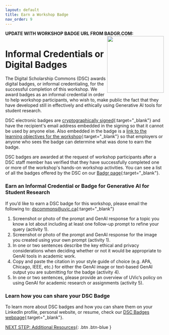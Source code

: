```yaml
---
layout: default
title: Earn a Workshop Badge
nav_order: 9
---
```

**UPDATE WITH WORKSHOP BADGE URL FROM BADGR.COM:** <img src="https://api.badgr.io/public/badges/X0VJJ-3uT_CtGc-Ldwy2sg/image" style="float:right;width:180px;"> 

# Informal Credentials or Digital Badges

The Digital Scholarship Commons (DSC) awards digital badges, or informal credentialing, for the successful completion of this workshop. We award badges as an informal credential in order to help workshop participants, who wish to, make public the fact that they have developed still in effectively and ethically using Generative AI tools for student research. 

DSC electronic badges are [cryptographically signed](https://badgecheck.io/){:target="_blank"} and have the recipient's email address embedded in the signing so that it cannot be used by anyone else. Also embedded in the badge is a [link to the learning objectives for the workshop](https://badgr.com/backpack/badges/607767abb78d4c65fc8f1676){:target="_blank"} so that employers or anyone who sees the badge can determine what was done to earn the badge. 

DSC badges are awarded at the request of workshop participants after a DSC staff member has verified that they have successfully completed one or more of the workshop's hands-on workshop activities. You can see a list of all the badges offered by the DSC on our [Badgr page](https://badgr.com/public/issuers/HI5nEIsFQKiFDSGJWrYNxQ/badges){:target="_blank"}.

### Earn an Informal Credential or Badge for Generative AI for Student Research

If you’d like to earn a DSC badge for this workshop, please email the following to: [dscommons@uvic.ca](mailto:dscommons@uvic.ca){:target="_blank"}
1. Screenshot or photo of the prompt and GenAI response for a topic you know a lot about including at least one follow-up prompt to refine your query (activity 1).
2. Screenshot or photo of the prompt and GenAI response for the image you created using your own prompt (activity 1).
3. In one or two sentences describe the key ethical and privacy considerations when deciding whether or not it would be appropriate to GenAI tools in academic work.
4. Copy and paste the citation in your style guide of choice (e.g. APA, Chicago, IEEE, etc.) for either the GenAI image or text-based GenAI output you are submitting for the badge (activity 4).
5. In one or two sentences, please provide an overview of UVic’s policy on using GenAI for academic research or assignments (activity 5).


### Learn how you can share your DSC Badge
To learn more about DSC badges and how you can share them on your LinkedIn profile, personal website, or resume, check our [DSC Badges webpage](https://onlineacademiccommunity.uvic.ca/dsc/badges/){:target="_blank"}.

[NEXT STEP: Additional Resources](additional-resources.html){: .btn .btn-blue }
